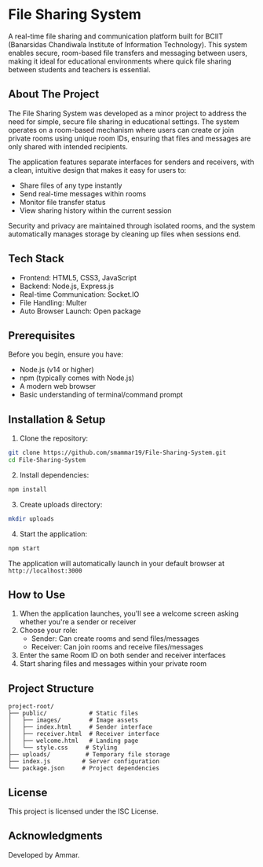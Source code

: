 # File Sharing System

A real-time file sharing and communication platform built for BCIIT (Banarsidas Chandiwala Institute of Information Technology). This system enables secure, room-based file transfers and messaging between users, making it ideal for educational environments where quick file sharing between students and teachers is essential.

## About The Project

The File Sharing System was developed as a minor project to address the need for simple, secure file sharing in educational settings. The system operates on a room-based mechanism where users can create or join private rooms using unique room IDs, ensuring that files and messages are only shared with intended recipients.

The application features separate interfaces for senders and receivers, with a clean, intuitive design that makes it easy for users to:
- Share files of any type instantly
- Send real-time messages within rooms
- Monitor file transfer status
- View sharing history within the current session

Security and privacy are maintained through isolated rooms, and the system automatically manages storage by cleaning up files when sessions end.

## Tech Stack

- Frontend: HTML5, CSS3, JavaScript
- Backend: Node.js, Express.js
- Real-time Communication: Socket.IO
- File Handling: Multer
- Auto Browser Launch: Open package

## Prerequisites

Before you begin, ensure you have:
- Node.js (v14 or higher)
- npm (typically comes with Node.js)
- A modern web browser
- Basic understanding of terminal/command prompt

## Installation & Setup

1. Clone the repository:
```bash
git clone https://github.com/smammar19/File-Sharing-System.git
cd File-Sharing-System
```

2. Install dependencies:
```bash
npm install
```

3. Create uploads directory:
```bash
mkdir uploads
```

4. Start the application:
```bash
npm start
```

The application will automatically launch in your default browser at `http://localhost:3000`

## How to Use

1. When the application launches, you'll see a welcome screen asking whether you're a sender or receiver
2. Choose your role:
   - Sender: Can create rooms and send files/messages
   - Receiver: Can join rooms and receive files/messages
3. Enter the same Room ID on both sender and receiver interfaces
4. Start sharing files and messages within your private room

## Project Structure
```
project-root/
├── public/            # Static files
│   ├── images/        # Image assets
│   ├── index.html     # Sender interface
│   ├── receiver.html  # Receiver interface
│   ├── welcome.html   # Landing page
│   └── style.css     # Styling
├── uploads/          # Temporary file storage
├── index.js         # Server configuration
└── package.json     # Project dependencies
```

## License

This project is licensed under the ISC License.

## Acknowledgments

Developed by Ammar.
